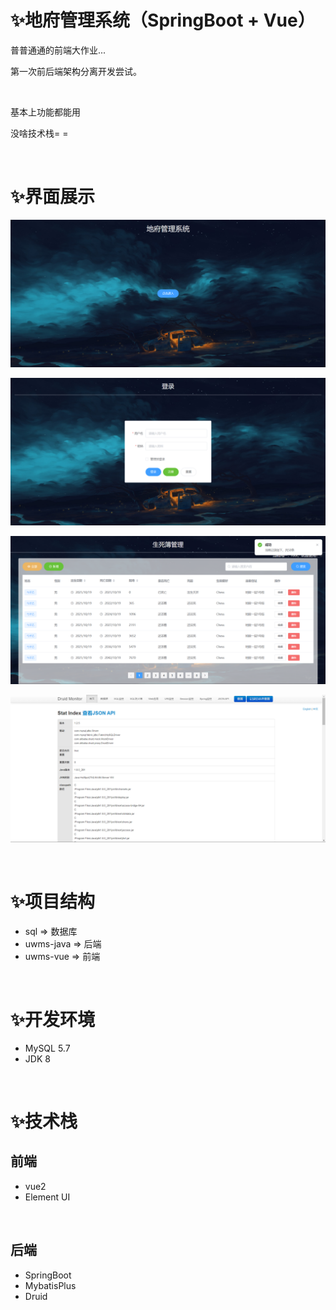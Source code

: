 # ✨地府管理系统（SpringBoot + Vue）

普普通通的前端大作业...

第一次前后端架构分离开发尝试。

<br>

基本上功能都能用

没啥技术栈= =

<br>

# ✨界面展示

![image-20211202123103235](README.assets/image-20211202123103235.png)

![image-20211202123117889](README.assets/image-20211202123117889.png)

![image-20211202123313391](README.assets/image-20211202123313391.png)

![image-20211202123359656](README.assets/image-20211202123359656.png)

<br>

# ✨项目结构

- sql => 数据库
- uwms-java => 后端
- uwms-vue => 前端

<br>

# ✨开发环境

- MySQL 5.7
- JDK 8

<br>

# ✨技术栈

## 前端

- vue2
- Element UI

<br>

## 后端

- SpringBoot
- MybatisPlus
- Druid
